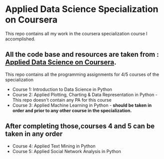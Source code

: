 # Applied Data Science Specialization on Coursera
This repo contains all my work in the coursera specialization course I accomplished.
## All the code base and resources are taken from : [Applied Data Science on Coursera](https://www.coursera.org/specializations/data-science-python).
This repo contains all the programming assignments for 4/5 courses of the specialization

- Course 1: Introduction to Data Science in Python 
- Course 2: Applied Plotting, Charting & Data Representation in Python - This repo doesn't contain any PA for this course
- Course 3: Applied Machine Learning in Python - **should be taken in order and prior to any other course in the specialization.** 

## After completing those,courses 4 and 5 can be taken in any order

- Course 4: Applied Text Mining in Python
- Course 5: Applied Social Network Analysis in Python

